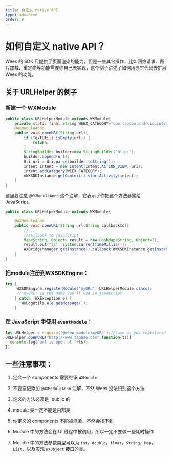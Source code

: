 ```yaml
---
title: 自定义 native API
type: advanced
order: 8
---
```


# 如何自定义 native API？

Weex 的 SDK 只提供了页面渲染的能力，但是一些其它操作，比如网络请求、图片加载、重定向等功能需要你自己去实现，这个例子讲述了如何用原生代码去扩展 Weex 的功能。

## 关于 URLHelper 的例子

### 新建一个 WXModule

```java
public class URLHelperModule extends WXModule{
    private static final String WEEX_CATEGORY="com.taobao.android.intent.category.WEEX";
    @WXModuleAnno
    public void openURL(String url){
        if (TextUtils.isEmpty(url)) {
            return;
        }
        StringBuilder builder=new StringBuilder("http:");
        builder.append(url);
        Uri uri = Uri.parse(builder.toString());
        Intent intent = new Intent(Intent.ACTION_VIEW, uri);
        intent.addCategory(WEEX_CATEGORY);
        mWXSDKInstance.getContext().startActivity(intent);
    }
} 
```

这里要注意   `@WXModuleAnno` 这个注解，它表示了你把这个方法暴露给 JavaScript。

```java
public class URLHelperModule extends WXModule{

    @WXModuleAnno
    public void openURL(String url,String callbackId){
        //...
        //callback to javascript 
        Map<String, Object> result = new HashMap<String, Object>();
        result.put("ts", System.currentTimeMillis());
        WXBridgeManager.getInstance().callback(mWXSDKInstance.getInstanceId(), callbackId, result);
    }
}
```

### 把module注册到WXSDKEngine：

```java
try {
     WXSDKEngine.registerModule("myURL", URLHelperModule.class);
     //'myURL' is the name you'll use in javascript
    } catch (WXException e) {
       WXLogUtils.e(e.getMessage());
    }
```

### 在 JavaScript 中使用 `eventModule`：

```javascript
let URLHelper = require('@weex-module/myURL');//same as you registered
URLHelper.openURL("http://www.taobao.com",function(ts){  
  console.log("url is open at "+ts);
});
```

## 一些注意事项：

1. 定义一个 components 需要继承 `WXModule`

2. 不要忘记添加 `@WXModuleAnno` 注解，不然 Weex 没法识别这个方法

3. 定义的方法必须是 `public 的

4. module 类一定不能是内部类

5. 你定义的 components 不能被混淆，不然会找不到

6. Module 中的方法会在 UI 线程中被调用，所以一定不要做一些耗时操作

7. Moudle 中的方法参数类型可以为 `int`，`double`，`float`，`String`，`Map`，`List`，以及实现 `WXObject` 接口的类。
